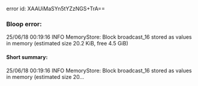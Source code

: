 error id: XAAUiMaSYn5tYZzNGS+TrA==
### Bloop error:

25/06/18 00:19:16 INFO MemoryStore: Block broadcast_16 stored as values in memory (estimated size 20.2 KiB, free 4.5 GiB)
#### Short summary: 

25/06/18 00:19:16 INFO MemoryStore: Block broadcast_16 stored as values in memory (estimated size 20...